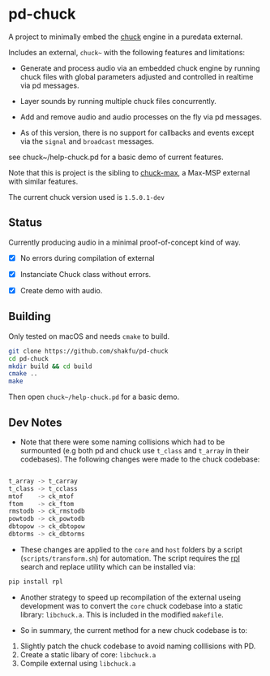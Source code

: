 # pd-chuck

A project to minimally embed the [chuck](https://chuck.stanford.edu) engine in a puredata external.

Includes an external, `chuck~` with the following features and limitations:

- Generate and process audio via an embedded chuck engine by running chuck files with global parameters adjusted and controlled in realtime via pd messages.

- Layer sounds by running multiple chuck files concurrently.

- Add and remove audio and audio processes on the fly via pd messages.

- As of this version, there is no support for callbacks and events except via the `signal` and `broadcast` messages.

see chuck~/help-chuck.pd for a basic demo of current features.


Note that this is project is the sibling to [chuck-max](https://github.com/shakfu/chuck-max), a Max-MSP external with similar features.

The current chuck version used is `1.5.0.1-dev`

## Status

Currently producing audio in a minimal proof-of-concept kind of way.

- [x] No errors during compilation of external
- [x] Instanciate Chuck class without errors.
- [x] Create demo with audio.


## Building

Only tested on macOS and needs `cmake` to build.

```bash
git clone https://github.com/shakfu/pd-chuck
cd pd-chuck
mkdir build && cd build
cmake ..
make
```

Then open `chuck~/help-chuck.pd` for a basic demo.


## Dev Notes

- Note that there were some naming collisions which had to be surmounted (e.g both pd and chuck use `t_class` and `t_array` in their codebases). The following changes were made to the chuck codebase:

```c++

t_array -> t_carray
t_class -> t_cclass
mtof 	-> ck_mtof
ftom 	-> ck_ftom
rmstodb -> ck_rmstodb
powtodb -> ck_powtodb
dbtopow -> ck_dbtopow
dbtorms	-> ck_dbtorms
```

- These changes are applied to the `core` and `host` folders by a script (`scripts/transform.sh`) for automation. The script requires the [rpl](https://pypi.org/project/rpl/) search and replace utility which can be installed via:

```bash
pip install rpl
```

- Another strategy to speed up recompilation of the external useing development was to convert the `core` chuck codebase into a static library: `libchuck.a`. This is included in the modified `makefile`.

- So in summary, the current method for a new chuck codebase is to:

1. Slightly patch the chuck codebase to avoid naming colllisions with PD.
2. Create a static libary of core: `libchuck.a`
3. Compile external using `libchuck.a`


